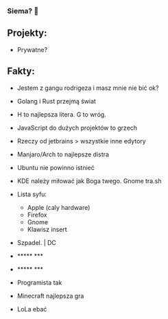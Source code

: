 ### Siema? 👋

## Projekty:

- Prywatne?

## Fakty:
- Jestem z gangu rodrigeza i masz mnie nie bić ok?
- Golang i Rust przejmą świat
- H to najlepsza litera. G to wróg.
- JavaScript do dużych projektów to grzech
- Rzeczy od jetbrains > wszystkie inne edytory
- Manjaro/Arch to najlepsze distra
- Ubuntu nie powinno istnieć
- KDE należy miłować jak Boga twego. Gnome tra.sh
- Lista syfu:
  - Apple (caly hardware)
  - Firefox
  - Gnome
  - Klawisz insert
  
- Szpadel. | DC
- \*\*\*\*\* \*\*\*
- \*\*\*\*\* \*\*\*
- Programista tak
- Minecraft najlepsza gra
- LoLa ebać

